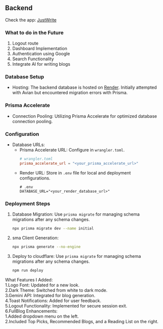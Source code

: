 
   
## Backend

Check the app: [JustWrite](https://justwrite-m2b91t5fl-yhimanshu220456.vercel.app/signup)

### What to do in the Future

1. Logout route
2. Dashboard Implementation
3. Authentication using Google
4. Search Functionality
5. Integrate AI for writing blogs

### Database Setup

- Hosting: The backend database is hosted on [Render](https://render.com/). Initially attempted with Avian but encountered migration errors with Prisma.

### Prisma Accelerate

- Connection Pooling: Utilizing Prisma Accelerate for optimized database connection pooling.

### Configuration

- Database URLs:
  - Prisma Accelerate URL: Configure in `wrangler.toml`.
    ```toml
    # wrangler.toml
    prisma_accelerate_url = "<your_prisma_accelerate_url>"
    ```
  - Render URL: Store in `.env` file for local and deployment configurations.
    ```dotenv
    # .env
    DATABASE_URL="<your_render_database_url>"
    ```

### Deployment Steps

1. Database Migration: Use `prisma migrate` for managing schema migrations after any schema changes.
   
   ```bash
   npx prisma migrate dev --name initial
2. sma Client Generation:
   
   ```bash
   npx prisma generate --no-engine

3. Deploy to cloudflare: Use `prisma migrate` for managing schema migrations after any schema changes.
   
   ```bash
   npm run deploy

What Features I Added:  
1.Logo Font: Updated for a new look.  
2.Dark Theme: Switched from white to dark mode.  
3.Gemini API: Integrated for blog generation.  
4.Toast Notifications: Added for user feedback.  
5.Logout Functionality: Implemented for secure session exit.  
6.FullBlog Enhancements:  
   1.Added dropdown menu on the left.  
   2.Included Top Picks, Recommended Blogs, and a Reading List on the right.  
